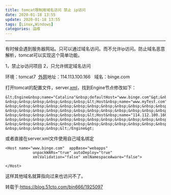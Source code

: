 ```yaml
---
title: tomcat限制用域名访问 禁止 ip访问
date: 2020-01-18 13:55
update: 2020-01-18 13:55
tags: [Linux,Windows]
categories: 运维
---
```



---
有时候会遇到服务器网站。只可以通过域名访问。而不允许ip访问。防止域名恶意解析，tomcat可以实现这个简单功能。

1，禁止ip访问项目 2，只允许绑定域名访问

环境：tomcat7  [外网](https://so.csdn.net/so/search?q=%E5%A4%96%E7%BD%91&spm=1001.2101.3001.7020)地址：114.113.100.166   域名：binge.com

打开tomcat的配置文件，server.[xml](https://so.csdn.net/so/search?q=xml&spm=1001.2101.3001.7020)，找到Engine节点修改如下：

```
&lt;Engine&nbsp;name="Catalina"&nbsp;defaultHost="www.binge.com"&gt;&nbsp;&nbsp;&nbsp;&nbsp;&nbsp;
&nbsp;&nbsp;&nbsp;&nbsp;&nbsp;&nbsp;&lt;Host&nbsp;name="www.myTest.com"&nbsp;&nbsp;appBase="webapps"
&nbsp;&nbsp;&nbsp;&nbsp;&nbsp;&nbsp;&nbsp;&nbsp;&nbsp;&nbsp;&nbsp;&nbsp;unpackWARs="true"&nbsp;autoDeploy="true"
&nbsp;&nbsp;&nbsp;&nbsp;&nbsp;&nbsp;&nbsp;&nbsp;&nbsp;&nbsp;&nbsp;&nbsp;xmlValidation="false"&nbsp;xmlNamespaceAware="false"/&gt;
&nbsp;&nbsp;&nbsp;&nbsp;&nbsp;&nbsp;&lt;Host&nbsp;name="114.112.100.166"&nbsp;&nbsp;appBase="ipapps"
&nbsp;&nbsp;&nbsp;&nbsp;&nbsp;&nbsp;&nbsp;&nbsp;&nbsp;&nbsp;&nbsp;&nbsp;unpackWARs="true"&nbsp;autoDeploy="true"
&nbsp;&nbsp;&nbsp;&nbsp;&nbsp;&nbsp;&nbsp;&nbsp;&nbsp;&nbsp;&nbsp;&nbsp;xmlValidation="false"&nbsp;xmlNamespaceAware="false"/&gt;
&nbsp;&nbsp;&nbsp;&nbsp;&lt;/Engine&gt;
```

或者直接在server.xml文件使用自己域名绑定
```
<Host name="www.binge.com"  appBase="webapps"  
            unpackWARs="true" autoDeploy="true"  
            xmlValidation="false" xmlNamespaceAware="false">

</Host>
```

这样其他域名就算指向过来也访问不了。

转载于:https://blog.51cto.com/bin666/1925097

